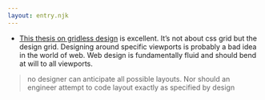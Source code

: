 ```yaml
---
layout: entry.njk
---
```


- [This thesis on gridless design](https://gridless.design/) is excellent. It’s not about css grid but the design grid. Designing around specific viewports is probably a bad idea in the world of web. Web design is fundamentally fluid and should bend at will to all viewports.
> no designer can anticipate all possible layouts. Nor should an engineer attempt to code layout exactly as specified by design
